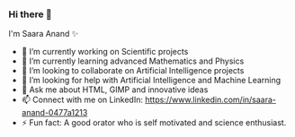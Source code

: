 ### Hi there 👋

<p>
I'm Saara Anand ✨ 

- 🔭 I’m currently working on Scientific projects
- 🌱 I’m currently learning advanced Mathematics and Physics
- 👯 I’m looking to collaborate on Artificial Intelligence projects
- 🤔 I’m looking for help with Artificial Intelligence and Machine Learning
- 💬 Ask me about HTML, GIMP and innovative ideas 
- 📫 Connect with me on LinkedIn: https://www.linkedin.com/in/saara-anand-0477a1213
- ⚡ Fun fact: A good orator who is self motivated and science enthusiast.
</p>

